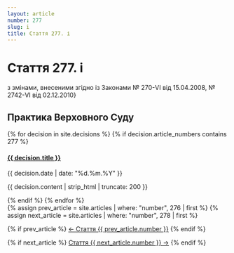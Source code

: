 ```yaml
---
layout: article
number: 277
slug: i
title: Стаття 277. і
---
```


# Стаття 277. і

з змінами, внесеними згідно із Законами № 270-VI від 15.04.2008, № 2742-VI від 02.12.2010}

## Практика Верховного Суду

<div class="decisions-container">
{% for decision in site.decisions %}
  {% if decision.article_numbers contains 277 %}
    <div class="decision-item">
      <h4><a href="{{ decision.url }}">{{ decision.title }}</a></h4>
      <p class="decision-date">{{ decision.date | date: "%d.%m.%Y" }}</p>
      <p class="decision-excerpt">{{ decision.content | strip_html | truncate: 200 }}</p>
    </div>
  {% endif %}
{% endfor %}
</div>

<div class="article-navigation">
  {% assign prev_article = site.articles | where: "number", 276 | first %}
  {% assign next_article = site.articles | where: "number", 278 | first %}
  
  {% if prev_article %}
    <a href="{{ prev_article.url }}" class="prev-article">← Стаття {{ prev_article.number }}</a>
  {% endif %}
  
  {% if next_article %}
    <a href="{{ next_article.url }}" class="next-article">Стаття {{ next_article.number }} →</a>
  {% endif %}
</div>
